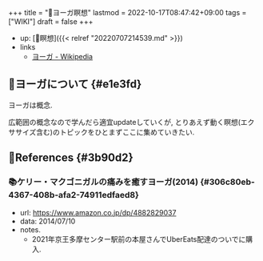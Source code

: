 +++
title = "📝ヨーガ瞑想"
lastmod = 2022-10-17T08:47:42+09:00
tags = ["WIKI"]
draft = false
+++

-   up: [📁瞑想]({{< relref "20220707214539.md" >}})
-   links
    -   [ヨーガ - Wikipedia](https://ja.wikipedia.org/wiki/%E3%83%A8%E3%83%BC%E3%82%AC)


## 📝ヨーガについて {#e1e3fd}

ヨーガは概念.

広範囲の概念なので学んだら適宜updateしていくが, とりあえず動く瞑想(エクササイズ含む)のトピックをひとまずここに集めていきたい.


## 🔗References {#3b90d2}


### :books:ケリー・マクゴニガルの痛みを癒すヨーガ(2014) {#306c80eb-4367-408b-afa2-74911edfaed8}

-   url: <https://www.amazon.co.jp/dp/4882829037>
-   data: 2014/07/10
-   notes.
    -   2021年京王多摩センター駅前の本屋さんでUberEats配達のついでに購入.
